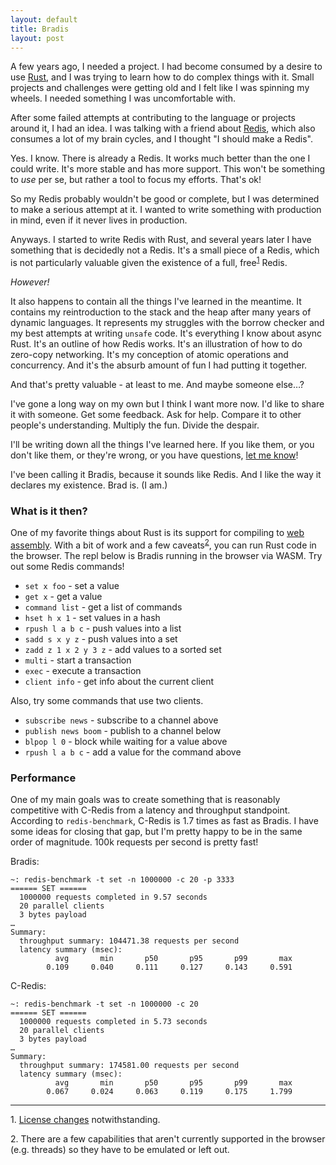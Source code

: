 ```yaml
---
layout: default
title: Bradis
layout: post
---
```


A few years ago, I needed a project. I had become consumed by a desire to use
[Rust][rust], and I was trying to learn how to do complex things with it. Small
projects and challenges were getting old and I felt like I was spinning my
wheels. I needed something I was uncomfortable with.

After some failed attempts at contributing to the language or projects around
it, I had an idea. I was talking with a friend about [Redis][redis], which also
consumes a lot of my brain cycles, and I thought "I should make a Redis".

Yes. I know. There is already a Redis. It works much better than the one I
could write. It's more stable and has more support. This won't be something to
*use* per se, but rather a tool to focus my efforts. That's ok!

So my Redis probably wouldn't be good or complete, but I was determined to make
a serious attempt at it. I wanted to write something with production in mind,
even if it never lives in production.

Anyways. I started to write Redis with Rust, and several years later I have
something that is decidedly not a Redis. It's a small piece of a Redis, which
is not particularly valuable given the existence of a full,
free<sup>[1](#free-ish)</sup> Redis.

*However!*

It also happens to contain all the things I've learned in the meantime. It
contains my reintroduction to the stack and the heap after many years of
dynamic languages. It represents my struggles with the borrow checker and my
best attempts at writing <code>unsafe</code> code. It's everything I know about
async Rust. It's an outline of how Redis works. It's an illustration of how to
do zero-copy networking. It's my conception of atomic operations and
concurrency. And it's the absurb amount of fun I had putting it together.

And that's pretty valuable - at least to me. And maybe someone else…?

I've gone a long way on my own but I think I want more now. I'd like to share
it with someone. Get some feedback. Ask for help. Compare it to other people's
understanding. Multiply the fun. Divide the despair.

I'll be writing down all the things I've learned here. If you like them, or you
don't like them, or they're wrong, or you have questions, <a
href="https://hachyderm.io/@braddunbar" target="_blank">let me know</a>!

I've been calling it Bradis, because it sounds like Redis. And I like the way
it declares my existence. Brad is. (I am.)

### What is it then?

One of my favorite things about Rust is its support for compiling to [web
assembly][wasm]. With a bit of work and a few
caveats<sup>[2](#wasm-caveats)</sup>, you can run Rust code in the browser. The
repl below is Bradis running in the browser via WASM. Try out some Redis
commands!

<script type="module" src="/js/repl.js"></script>

* `set x foo` - set a value
* `get x` - get a value
* `command list` - get a list of commands
* `hset h x 1` - set values in a hash
* `rpush l a b c` - push values into a list
* `sadd s x y z` - push values into a set
* `zadd z 1 x 2 y 3 z` - add values to a sorted set
* `multi` - start a transaction
* `exec` - execute a transaction
* `client info` - get info about the current client

<div id="repl-one"></div>

Also, try some commands that use two clients.

* `subscribe news` - subscribe to a channel above
* `publish news boom` - publish to a channel below
* `blpop l 0` - block while waiting for a value above
* `rpush l a b c` - add a value for the command above

<div id="repl-two"></div>

### Performance

One of my main goals was to create something that is reasonably competitive
with C-Redis from a latency and throughput standpoint. According to
`redis-benchmark`, C-Redis is 1.7 times as fast as Bradis. I have some ideas
for closing that gap, but I'm pretty happy to be in the same order of
magnitude. 100k requests per second is pretty fast!

Bradis:

```
~: redis-benchmark -t set -n 1000000 -c 20 -p 3333
====== SET ======
  1000000 requests completed in 9.57 seconds
  20 parallel clients
  3 bytes payload
…
Summary:
  throughput summary: 104471.38 requests per second
  latency summary (msec):
          avg       min       p50       p95       p99       max
        0.109     0.040     0.111     0.127     0.143     0.591
```

C-Redis:

```
~: redis-benchmark -t set -n 1000000 -c 20
====== SET ======
  1000000 requests completed in 5.73 seconds
  20 parallel clients
  3 bytes payload
…
Summary:
  throughput summary: 174581.00 requests per second
  latency summary (msec):
          avg       min       p50       p95       p99       max
        0.067     0.024     0.063     0.119     0.175     1.799
```

<hr>

<span id="free-ish">1.</span> [License changes][license] notwithstanding.

<span id="wasm-caveats">2.</span> There are a few capabilities that aren't
currently supported in the browser (e.g. threads) so they have to be emulated
or left out.

[license]: https://redis.io/blog/redis-adopts-dual-source-available-licensing/
[redis]: https://redis.io
[respite]: https://github.com/braddunbar/respite
[resp]: https://redis.io/docs/latest/develop/reference/protocol-spec/
[rust]: https://www.rust-lang.org/
[wasm]: https://webassembly.org/
[tokio]: https://tokio.rs/
